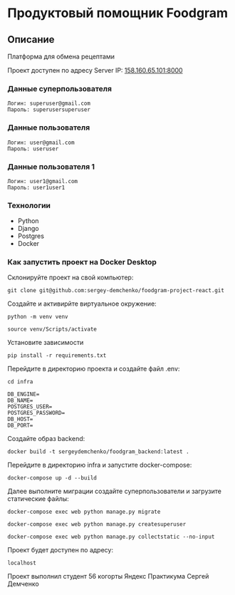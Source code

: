 # Продуктовый помощник  Foodgram

## Описание
Платформа для обмена рецептами


Проект доступен по адресу
Server IP:
[158.160.65.101:8000](http://158.160.65.101:8000/)

### Данные суперпользователя
```
Логин: superuser@gmail.com
Пароль: superusersuperuser
```

### Данные пользователя
```
Логин: user@gmail.com
Пароль: useruser
```

### Данные пользователя 1
```
Логин: user1@gmail.com
Пароль: user1user1
```

### Технологии
- Python
- Django
- Postgres
- Docker

### Как запустить проект на Docker Desktop
Склонируйте проект на свой компьютер:

```
git clone git@github.com:sergey-demchenko/foodgram-project-react.git
```

Создайте и активирйте виртуальное окружение:

```
python -m venv venv
```

```
source venv/Scripts/activate
```

Установите зависимости 

```
pip install -r requirements.txt
```

Перейдите в директорию проекта и создайте файл .env:

```
cd infra
```

```
DB_ENGINE=
DB_NAME=
POSTGRES_USER=
POSTGRES_PASSWORD=
DB_HOST=
DB_PORT=
```

Создайте образ backend:

```
docker build -t sergeydemchenko/foodgram_backend:latest .
```

Перейдите в директорию infra и запустите docker-compose:

```
docker-compose up -d --build
```

Далее выполните миграции создайте суперпользователи и загрузите статические файлы:

```
docker-compose exec web python manage.py migrate
```

```
docker-compose exec web python manage.py createsuperuser
```

```
docker-compose exec web python manage.py collectstatic --no-input
```

Проект будет доступен по адресу:

```
localhost
```



Проект выполнил студент 56 когорты Яндекс Практикума Сергей Демченко
